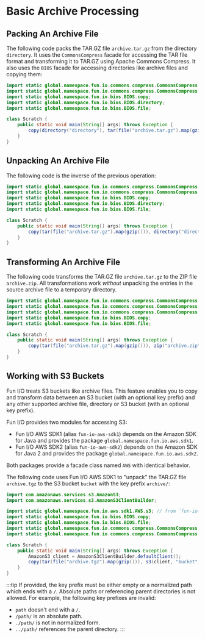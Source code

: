 # Basic Archive Processing

## Packing An Archive File

The following code packs the TAR.GZ file `archive.tar.gz` from the directory `directory`.
It uses the `CommonsCompress` facade for accessing the TAR file format and transforming it to TAR.GZ using Apache 
Commons Compress.
It also uses the `BIOS` facade for accessing directories like archive files and copying them:

```java
import static global.namespace.fun.io.commons.compress.CommonsCompress.gzip; // from `fun-io-commons-compress`
import static global.namespace.fun.io.commons.compress.CommonsCompress.tar;
import static global.namespace.fun.io.bios.BIOS.copy;                        // from `fun-io-bios`
import static global.namespace.fun.io.bios.BIOS.directory;
import static global.namespace.fun.io.bios.BIOS.file;

class Scratch {
    public static void main(String[] args) throws Exception {
        copy(directory("directory"), tar(file("archive.tar.gz").map(gzip())));
    }
}
```

## Unpacking An Archive File

The following code is the inverse of the previous operation:

```java
import static global.namespace.fun.io.commons.compress.CommonsCompress.gzip;
import static global.namespace.fun.io.commons.compress.CommonsCompress.tar;
import static global.namespace.fun.io.bios.BIOS.copy;
import static global.namespace.fun.io.bios.BIOS.directory;
import static global.namespace.fun.io.bios.BIOS.file;

class Scratch {
    public static void main(String[] args) throws Exception {
        copy(tar(file("archive.tar.gz").map(gzip())), directory("directory"));
    }
}
```

## Transforming An Archive File

The following code transforms the TAR.GZ file `archive.tar.gz` to the ZIP file `archive.zip`.
All transformations work _without_ unpacking the entries in the source archive file to a temporary directory.

```java
import static global.namespace.fun.io.commons.compress.CommonsCompress.gzip;
import static global.namespace.fun.io.commons.compress.CommonsCompress.tar;
import static global.namespace.fun.io.commons.compress.CommonsCompress.zip;
import static global.namespace.fun.io.bios.BIOS.copy;
import static global.namespace.fun.io.bios.BIOS.file;

class Scratch {
    public static void main(String[] args) throws Exception {
        copy(tar(file("archive.tar.gz").map(gzip())), zip("archive.zip"));
    }
}
```

## Working with S3 Buckets

Fun I/O treats S3 buckets like archive files.
This feature enables you to copy and transform data between an S3 bucket (with an optional key prefix) and any other 
supported archive file, directory or S3 bucket (with an optional key prefix).

Fun I/O provides two modules for accessing S3:

+ Fun I/O AWS SDK1 (alias `fun-io-aws-sdk1`) depends on the Amazon SDK for Java and provides the package 
  `global.namespace.fun.io.aws.sdk1`. 
+ Fun I/O AWS SDK2 (alias `fun-io-aws-sdk2`) depends on the Amazon SDK for Java 2 and provides the package 
  `global.namespace.fun.io.aws.sdk2`.  

Both packages provide a facade class named `AWS` with identical behavior.

The following code uses Fun I/O AWS SDK1 to "unpack" the TAR.GZ file `archive.tgz` to the S3 bucket `bucket` with the 
key prefix `archive/`:

```java
import com.amazonaws.services.s3.AmazonS3;
import com.amazonaws.services.s3.AmazonS3ClientBuilder;

import static global.namespace.fun.io.aws.sdk1.AWS.s3; // from `fun-io-aws-sdk1`
import static global.namespace.fun.io.bios.BIOS.copy;
import static global.namespace.fun.io.bios.BIOS.file;
import static global.namespace.fun.io.commons.compress.CommonsCompress.gzip;
import static global.namespace.fun.io.commons.compress.CommonsCompress.tar;

class Scratch {
    public static void main(String[] args) throws Exception {
        AmazonS3 client = AmazonS3ClientBuilder.defaultClient();
        copy(tar(file("archive.tgz").map(gzip())), s3(client, "bucket", "archive/"));
    }
}
```

:::tip
If provided, the key prefix must be either empty or a normalized path which ends with a `/`. 
Absolute paths or referencing parent directories is not allowed.
For example, the following key prefixes are invalid:

+ `path` doesn't end with a `/`.
+ `/path/` is an absolute path.
+ `./path/` is not in normalized form.
+ `../path/` references the parent directory.
:::

